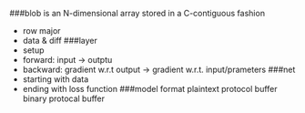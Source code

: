 ###blob is an N-dimensional array stored in a C-contiguous fashion
* row major
* data & diff
###layer 
* setup
* forward: input -> outptu
* backward: gradient w.r.t output -> gradient w.r.t. input/prameters
###net
* starting with data
* ending with loss function
###model format
plaintext protocol buffer
binary protocal buffer